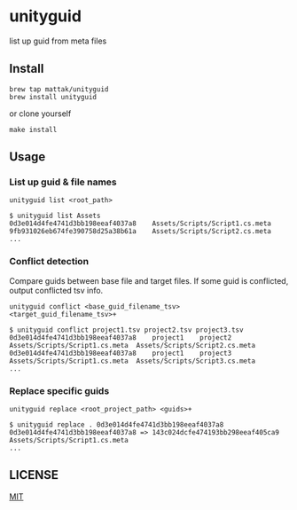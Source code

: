 # unityguid

list up guid from meta files

## Install

```
brew tap mattak/unityguid
brew install unityguid
```

or clone yourself
```
make install
```

## Usage

### List up guid & file names

```
unityguid list <root_path>
```

```
$ unityguid list Assets
0d3e014d4fe4741d3bb198eeaf4037a8	Assets/Scripts/Script1.cs.meta
9fb931026eb674fe390758d25a38b61a	Assets/Scripts/Script2.cs.meta
...
```

### Conflict detection

Compare guids between base file and target files.
If some guid is conflicted, output conflicted tsv info.

```
unityguid conflict <base_guid_filename_tsv> <target_guid_filename_tsv>+
```

```
$ unityguid conflict project1.tsv project2.tsv project3.tsv
0d3e014d4fe4741d3bb198eeaf4037a8	project1	project2	Assets/Scripts/Script1.cs.meta	Assets/Scripts/Script2.cs.meta
0d3e014d4fe4741d3bb198eeaf4037a8	project1	project3	Assets/Scripts/Script1.cs.meta	Assets/Scripts/Script3.cs.meta
...
```

### Replace specific guids

```
unityguid replace <root_project_path> <guids>+
```

```
$ unityguid replace . 0d3e014d4fe4741d3bb198eeaf4037a8
0d3e014d4fe4741d3bb198eeaf4037a8 => 143c024dcfe474193bb298eeaf405ca9	Assets/Scripts/Script1.cs.meta
...
```

## LICENSE

[MIT](./LICENSE.md)

